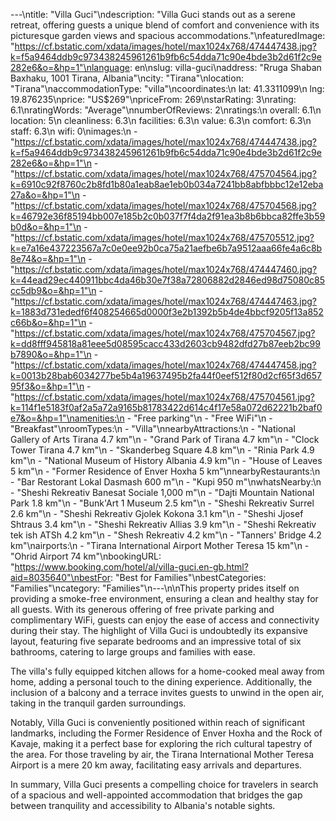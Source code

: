 ---\ntitle: "Villa Guci"\ndescription: "Villa Guci stands out as a serene retreat, offering guests a unique blend of comfort and convenience with its picturesque garden views and spacious accommodations."\nfeaturedImage: "https://cf.bstatic.com/xdata/images/hotel/max1024x768/474447438.jpg?k=f5a9464ddb9c973438245961261b9fb6c54dda71c90e4bde3b2d61f2c9e282e6&o=&hp=1"\nlanguage: en\nslug: villa-guci\naddress: "Rruga Shaban Baxhaku, 1001 Tirana, Albania"\ncity: "Tirana"\nlocation: "Tirana"\naccommodationType: "villa"\ncoordinates:\n  lat: 41.3311099\n  lng: 19.876235\nprice: "US$269"\npriceFrom: 269\nstarRating: 3\nrating: 6.1\nratingWords: "Average"\nnumberOfReviews: 2\nratings:\n  overall: 6.1\n  location: 5\n  cleanliness: 6.3\n  facilities: 6.3\n  value: 6.3\n  comfort: 6.3\n  staff: 6.3\n  wifi: 0\nimages:\n  - "https://cf.bstatic.com/xdata/images/hotel/max1024x768/474447438.jpg?k=f5a9464ddb9c973438245961261b9fb6c54dda71c90e4bde3b2d61f2c9e282e6&o=&hp=1"\n  - "https://cf.bstatic.com/xdata/images/hotel/max1024x768/475704564.jpg?k=6910c92f8760c2b8fd1b80a1eab8ae1eb0b034a7241bb8abfbbbc12e12eba27a&o=&hp=1"\n  - "https://cf.bstatic.com/xdata/images/hotel/max1024x768/475704568.jpg?k=46792e36f85194bb007e185b2c0b037f7f4da2f91ea3b8b6bbca82ffe3b59b0d&o=&hp=1"\n  - "https://cf.bstatic.com/xdata/images/hotel/max1024x768/475705512.jpg?k=e7a16e437223567a7c0e0ee92b0ca75a21aefbe6b7a9512aaa66fe4a6c8b8e74&o=&hp=1"\n  - "https://cf.bstatic.com/xdata/images/hotel/max1024x768/474447460.jpg?k=44ead29ec440911bbc4da46b30e7f38a72806882d2846ed98d75080c85cc5db9&o=&hp=1"\n  - "https://cf.bstatic.com/xdata/images/hotel/max1024x768/474447463.jpg?k=1883d731ededf6f408254665d0000f3e2b1392b5b4de4bbcf9205f13a852c66b&o=&hp=1"\n  - "https://cf.bstatic.com/xdata/images/hotel/max1024x768/475704567.jpg?k=dd8fff945818a81eee5d08595cacc433d2603cb9482dfd27b87eeb2bc99b7890&o=&hp=1"\n  - "https://cf.bstatic.com/xdata/images/hotel/max1024x768/474447458.jpg?k=0013b28bab6034277be5b4a19637495b2fa44f0eef512f80d2cf65f3d65795f3&o=&hp=1"\n  - "https://cf.bstatic.com/xdata/images/hotel/max1024x768/475704561.jpg?k=114f1e5183f0af2a5a72a9165b81783422d614c4f17e58a072d62221b2baf0e7&o=&hp=1"\namenities:\n  - "Free parking"\n  - "Free WiFi"\n  - "Breakfast"\nroomTypes:\n  - "Villa"\nnearbyAttractions:\n  - "National Gallery of Arts Tirana 4.7 km"\n  - "Grand Park of Tirana 4.7 km"\n  - "Clock Tower Tirana 4.7 km"\n  - "Skanderbeg Square 4.8 km"\n  - "Rinia Park 4.9 km"\n  - "National Museum of History Albania 4.9 km"\n  - "House of Leaves 5 km"\n  - "Former Residence of Enver Hoxha 5 km"\nnearbyRestaurants:\n  - "Bar Restorant Lokal Dasmash 600 m"\n  - "Kupi 950 m"\nwhatsNearby:\n  - "Sheshi Rekreativ Banesat Sociale 1,000 m"\n  - "Dajti Mountain National Park 1.8 km"\n  - "Bunk'Art 1 Museum 2.5 km"\n  - "Sheshi Rekreativ Surrel 2.6 km"\n  - "Sheshi Rekreativ Gjolek Kokona 3.1 km"\n  - "Sheshi Jjosef Shtraus 3.4 km"\n  - "Sheshi Rekreativ Allias 3.9 km"\n  - "Sheshi Rekreativ tek ish ATSh 4.2 km"\n  - "Shesh Rekreativ 4.2 km"\n  - "Tanners' Bridge 4.2 km"\nairports:\n  - "Tirana International Airport Mother Teresa 15 km"\n  - "Ohrid Airport 74 km"\nbookingURL: "https://www.booking.com/hotel/al/villa-guci.en-gb.html?aid=8035640"\nbestFor: "Best for Families"\nbestCategories: "Families"\ncategory: "Families"\n---\n\nThis property prides itself on providing a smoke-free environment, ensuring a clean and healthy stay for all guests. With its generous offering of free private parking and complimentary WiFi, guests can enjoy the ease of access and connectivity during their stay. The highlight of Villa Guci is undoubtedly its expansive layout, featuring five separate bedrooms and an impressive total of six bathrooms, catering to large groups and families with ease.

The villa's fully equipped kitchen allows for a home-cooked meal away from home, adding a personal touch to the dining experience. Additionally, the inclusion of a balcony and a terrace invites guests to unwind in the open air, taking in the tranquil garden surroundings.

Notably, Villa Guci is conveniently positioned within reach of significant landmarks, including the Former Residence of Enver Hoxha and the Rock of Kavaje, making it a perfect base for exploring the rich cultural tapestry of the area. For those traveling by air, the Tirana International Mother Teresa Airport is a mere 20 km away, facilitating easy arrivals and departures.

In summary, Villa Guci presents a compelling choice for travelers in search of a spacious and well-appointed accommodation that bridges the gap between tranquility and accessibility to Albania's notable sights.